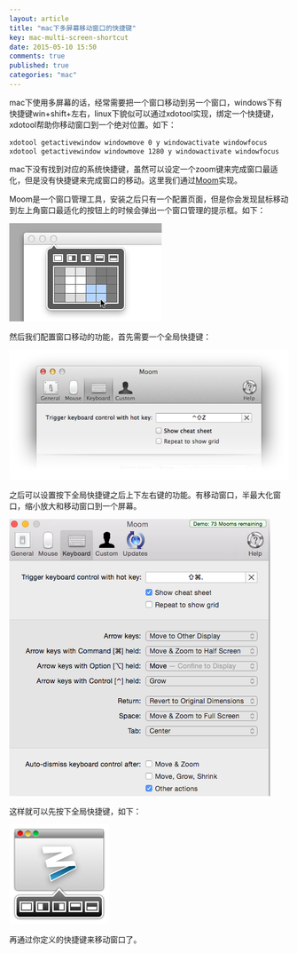 ```yaml
---
layout: article
title: "mac下多屏幕移动窗口的快捷键"
key: mac-multi-screen-shortcut
date: 2015-05-10 15:50
comments: true
published: true
categories: "mac"
---
```

  
  mac下使用多屏幕的话，经常需要把一个窗口移动到另一个窗口，windows下有快捷键win+shift+左右，linux下貌似可以通过xdotool实现，绑定一个快捷键，xdotool帮助你移动窗口到一个绝对位置。如下：

  	xdotool getactivewindow windowmove 0 y windowactivate windowfocus
	xdotool getactivewindow windowmove 1280 y windowactivate windowfocus

  mac下没有找到对应的系统快捷键，虽然可以设定一个zoom键来完成窗口最适化，但是没有快捷键来完成窗口的移动。这里我们通过[Moom][1]实现。

  Moom是一个窗口管理工具，安装之后只有一个配置页面，但是你会发现鼠标移动到左上角窗口最适化的按钮上的时候会弹出一个窗口管理的提示框。如下：

![](/assets/images/2015/moom_tooltip.png)

  然后我们配置窗口移动的功能，首先需要一个全局快捷键：

![](/assets/images/2015/moom_shortcut.png)

  之后可以设置按下全局快捷键之后上下左右键的功能。有移动窗口，半最大化窗口，缩小放大和移动窗口到一个屏幕。

![](/assets/images/2015/moom_config.png)

  这样就可以先按下全局快捷键，如下：

![](/assets/images/2015/moom_press_shortcut.png)

  再通过你定义的快捷键来移动窗口了。



[1]: http://manytricks.com/moom/   "Moom"
